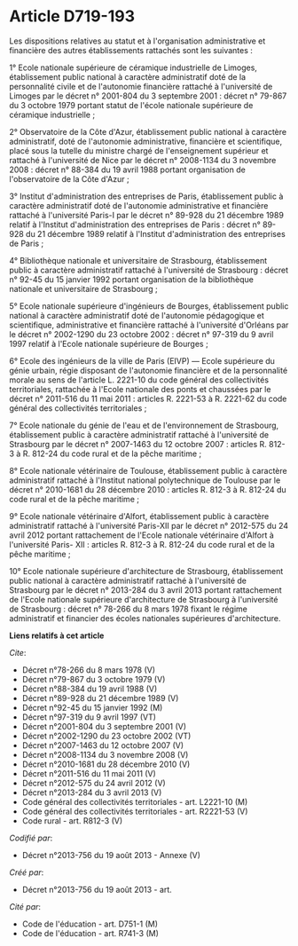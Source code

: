 # Article D719-193

Les dispositions relatives au statut et à l'organisation administrative et financière des autres établissements rattachés
sont les suivantes : 

1° Ecole nationale supérieure de céramique industrielle de Limoges, établissement public national à caractère administratif
doté de la personnalité civile et de l'autonomie financière rattaché à l'université de Limoges par le décret n° 2001-804 du 3
septembre 2001 : décret n° 79-867 du 3 octobre 1979 portant statut de l'école nationale supérieure de céramique
industrielle ; 

2° Observatoire de la Côte d'Azur, établissement public national à caractère administratif, doté de l'autonomie
administrative, financière et scientifique, placé sous la tutelle du ministre chargé de l'enseignement supérieur et rattaché
à l'université de Nice par le décret n° 2008-1134 du 3 novembre 2008 : décret n° 88-384 du 19 avril 1988 portant organisation
de l'observatoire de la Côte d'Azur ; 

3° Institut d'administration des entreprises de Paris, établissement public à caractère administratif doté de l'autonomie
administrative et financière rattaché à l'université Paris-I par le décret n° 89-928 du 21 décembre 1989 relatif à l'Institut
d'administration des entreprises de Paris : décret n° 89-928 du 21 décembre 1989 relatif à l'Institut d'administration des
entreprises de Paris ; 

4° Bibliothèque nationale et universitaire de Strasbourg, établissement public à caractère administratif rattaché à
l'université de Strasbourg : décret n° 92-45 du 15 janvier 1992 portant organisation de la bibliothèque nationale et
universitaire de Strasbourg ; 

5° Ecole nationale supérieure d'ingénieurs de Bourges, établissement public national à caractère administratif doté de
l'autonomie pédagogique et scientifique, administrative et financière rattaché à l'université d'Orléans par le décret n°
2002-1290 du 23 octobre 2002 : décret n° 97-319 du 9 avril 1997 relatif à l'Ecole nationale supérieure de Bourges ; 

6° Ecole des ingénieurs de la ville de Paris (EIVP) ― Ecole supérieure du génie urbain, régie disposant de l'autonomie
financière et de la personnalité morale au sens de l'article L. 2221-10 du code général des collectivités territoriales,
rattachée à l'Ecole nationale des ponts et chaussées par le décret n° 2011-516 du 11 mai 2011 : articles R. 2221-53 à R.
2221-62 du code général des collectivités territoriales ; 

7° Ecole nationale du génie de l'eau et de l'environnement de Strasbourg, établissement public à caractère administratif
rattaché à l'université de Strasbourg par le décret n° 2007-1463 du 12 octobre 2007 : articles R. 812-3 à R. 812-24 du code
rural et de la pêche maritime ; 

8° Ecole nationale vétérinaire de Toulouse, établissement public à caractère administratif rattaché à l'Institut national
polytechnique de Toulouse par le décret n° 2010-1681 du 28 décembre 2010 : articles R. 812-3 à R. 812-24 du code rural et de
la pêche maritime ; 

9° Ecole nationale vétérinaire d'Alfort, établissement public à caractère administratif rattaché à l'université Paris-XII par
le décret n° 2012-575 du 24 avril 2012 portant rattachement de l'Ecole nationale vétérinaire d'Alfort à l'université Paris-
XII : articles R. 812-3 à R. 812-24 du code rural et de la pêche maritime ; 

10° Ecole nationale supérieure d'architecture de Strasbourg, établissement public national à caractère administratif rattaché
à l'université de Strasbourg par le décret n° 2013-284 du 3 avril 2013 portant rattachement de l'Ecole nationale supérieure
d'architecture de Strasbourg à l'université de Strasbourg : décret n° 78-266 du 8 mars 1978 fixant le régime administratif et
financier des écoles nationales supérieures d'architecture.

**Liens relatifs à cet article**

_Cite_:

  - Décret n°78-266 du 8 mars 1978 (V)
  - Décret n°79-867 du 3 octobre 1979 (V)
  - Décret n°88-384 du 19 avril 1988 (V)
  - Décret n°89-928 du 21 décembre 1989 (V)
  - Décret n°92-45 du 15 janvier 1992 (M)
  - Décret n°97-319 du 9 avril 1997 (VT)
  - Décret n°2001-804 du 3 septembre 2001 (V)
  - Décret n°2002-1290 du 23 octobre 2002 (VT)
  - Décret n°2007-1463 du 12 octobre 2007 (V)
  - Décret n°2008-1134  du 3 novembre 2008 (V)
  - Décret n°2010-1681 du 28 décembre 2010 (V)
  - Décret n°2011-516 du 11 mai 2011 (V)
  - Décret n°2012-575  du 24 avril 2012 (V)
  - Décret n°2013-284  du 3 avril 2013 (V)
  - Code général des collectivités territoriales - art. L2221-10 (M)
  - Code général des collectivités territoriales - art. R2221-53 (V)
  - Code rural - art. R812-3 (V)

_Codifié par_:

  - Décret n°2013-756 du 19 août 2013 -  Annexe (V)

_Créé par_:

  - Décret n°2013-756 du 19 août 2013 - art.

_Cité par_:

  - Code de l'éducation - art. D751-1 (M)
  - Code de l'éducation - art. R741-3 (M)
